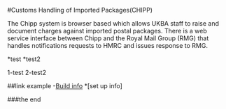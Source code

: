 #Customs Handling of Imported Packages(CHIPP)

The Chipp system is browser based which allows UKBA staff to raise and document charges against imported postal packages.  There is a web service interface between Chipp and the Royal Mail Group (RMG) that handles notifications requests to HMRC and issues response to RMG. 

*test
*test2

1-test
2-test2


##link example
-[Build info](https://mobiletyreexpressfitting.co.uk/)
*[set up info]

###the end